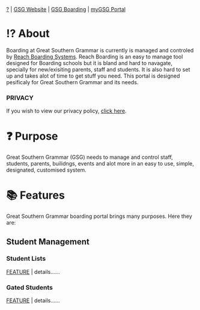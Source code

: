 [?](https://docs.github.com/en/get-started/writing-on-github/getting-started-with-writing-and-formatting-on-github/basic-writing-and-formatting-syntax) | [GSG Website](https://gsg.wa.edu.au) | [GSG Boarding](https://gsg.reachboarding.com.au) | [myGSG Portal](https://my.gsg.wa.edu.au)
# ⁉ About
Boarding at Great Southern Grammar is currently is managed and controled by [Reach Boarding Systems](https://gsg.reachboarding.com.au).
Reach Boarding is an easy to manage tool designed for Boarding schools but it is bland and hard to navagate, specially for new/exisiting parents, staff and students. It is also hard to set up and takes alot of time to get stuff you need. This portal is designed pesificaly for Great Southern Grammar and its needs.

### PRIVACY
If you wish to view our privacy policy, [click here](https://github.com/gsg-testing/Boarding/blob/main/privacy.md).

# ❓ Purpose
Great Southern Grammar (GSG) needs to manage and control staff, students, parents, builidngs, events and alot more in an easy to use, simple, designated, customised system.

# 📚 Features
Great Southern Grammar boarding portal brings many purposes. Here they are:

## Student Management
### Student Lists
[FEATURE](http://boarding.clickdev.tech/students.html) | 
details......

### Gated Students
[FEATURE](http://boarding.clickdev.tech/gated.html) | 
details......
